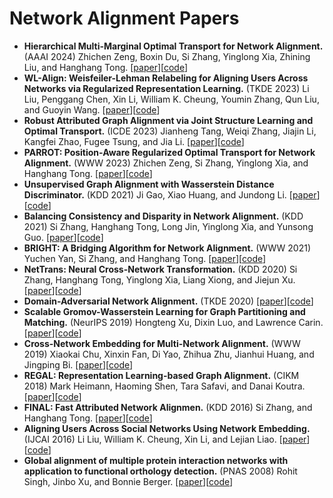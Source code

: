 # Network Alignment Papers

- **Hierarchical Multi-Marginal Optimal Transport for Network Alignment.** (AAAI 2024) Zhichen Zeng, Boxin Du, Si Zhang, Yinglong Xia, Zhining Liu, and Hanghang Tong. [[paper](https://doi.org/10.1609/aaai.v38i15.29605)][[code](https://github.com/zhichenz98/HOT-AAAI24)]
- **WL-Align: Weisfeiler-Lehman Relabeling for Aligning Users Across Networks via Regularized Representation Learning.** (TKDE 2023) Li Liu, Penggang Chen, Xin Li, William K. Cheung, Youmin Zhang, Qun Liu, and Guoyin Wang. [[paper](https://doi.org/10.1109/TKDE.2023.3277843)][[code](https://github.com/ChenPengGang/WLAlignCode)]
- **Robust Attributed Graph Alignment via Joint Structure Learning and Optimal Transport.** (ICDE 2023) Jianheng Tang, Weiqi Zhang, Jiajin Li, Kangfei Zhao, Fugee Tsung, and Jia Li. [[paper](https://doi.org/10.1109/ICDE55515.2023.00129)][[code](https://github.com/squareRoot3/SLOTAlign)]
- **PARROT: Position-Aware Regularized Optimal Transport for Network Alignment.** (WWW 2023) Zhichen Zeng, Si Zhang, Yinglong Xia, and Hanghang Tong. [[paper](https://dl.acm.org/doi/abs/10.1145/3543507.3583357)][[code](https://github.com/zhichenz98/PARROT-WWW23)]
- **Unsupervised Graph Alignment with Wasserstein Distance Discriminator.** (KDD 2021) Ji Gao, Xiao Huang, and Jundong Li. [[paper]()][[code]()]
- **Balancing Consistency and Disparity in Network Alignment.** (KDD 2021) Si Zhang, Hanghang Tong, Long Jin, Yinglong Xia, and Yunsong Guo. [[paper](https://dl.acm.org/doi/abs/10.1145/3447548.3467331)][[code](https://github.com/sizhang92/NextAlign-KDD21)]
- **BRIGHT: A Bridging Algorithm for Network Alignment.** (WWW 2021) Yuchen Yan, Si Zhang, and Hanghang Tong. [[paper](https://doi.org/10.1145/3442381.3450053)][[code](https://github.com/yucheny5/BRIGHT)]
- **NetTrans: Neural Cross-Network Transformation.** (KDD 2020) Si Zhang, Hanghang Tong, Yinglong Xia, Liang Xiong, and Jiejun Xu. [[paper](https://dl.acm.org/doi/10.1145/3394486.3403141)][[code](https://github.com/sizhang92/NetTrans-KDD20)]
- **Domain-Adversarial Network Alignment.** (TKDE 2020) [[paper](https://doi.org/10.1109/TKDE.2020.3023589)][[code](https://github.com/xhhszc/DANA)]
- **Scalable Gromov-Wasserstein Learning for Graph Partitioning and Matching.** (NeurIPS 2019) Hongteng Xu, Dixin Luo, and Lawrence Carin. [[paper](https://proceedings.neurips.cc/paper/2019/hash/6e62a992c676f611616097dbea8ea030-Abstract.html)][[code](https://github.com/HongtengXu/s-gwl)]
- **Cross-Network Embedding for Multi-Network Alignment.** (WWW 2019) Xiaokai Chu, Xinxin Fan, Di Yao, Zhihua Zhu, Jianhui Huang, and Jingping Bi. [[paper](https://doi.org/10.1145/3308558.3313499)][[code](https://github.com/ChuXiaokai/CrossMNA)]
- **REGAL: Representation Learning-based Graph Alignment.** (CIKM 2018) Mark Heimann, Haoming Shen, Tara Safavi, and Danai Koutra. [[paper](https://dl.acm.org/doi/10.1145/3269206.3271788)][[code](https://github.com/GemsLab/REGAL)]
- **FINAL: Fast Attributed Network Alignmen.** (KDD 2016) Si Zhang, and Hanghang Tong. [[paper](https://dl.acm.org/doi/abs/10.1145/2939672.2939766)][[code](https://github.com/sizhang92/FINAL-KDD16)]
- **Aligning Users Across Social Networks Using Network Embedding.** (IJCAI 2016) Li Liu, William K. Cheung, Xin Li, and Lejian Liao. [[paper](https://www.ijcai.org/Proceedings/16/Papers/254.pdf)][[code](https://github.com/ColaLL/IONE)]
- **Global alignment of multiple protein interaction networks with application to functional orthology detection.** (PNAS 2008) Rohit Singh, Jinbo Xu, and Bonnie Berger. [[paper](https://doi.org/10.1073/pnas.0806627105)][[code](https://cb.csail.mit.edu/mna/)]
